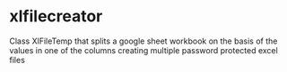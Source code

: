 # xlfilecreator
Class XlFileTemp that splits a google sheet workbook on the basis of the values in one of the columns creating multiple password protected excel files
